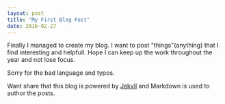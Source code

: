 ```yaml
---
layout: post
title: "My First Blog Post"
date: 2016-02-27
---
```


Finally I managed to create my blog. 
I want to post "things"(anything) that I find interesting and helpfull.
Hope I can keep up the work throughout the year and not lose focus.

Sorry for the bad language and typos.

Want share that this blog is powered by [Jekyll](http://jekyllrb.com) and Markdown is used to author the posts.
